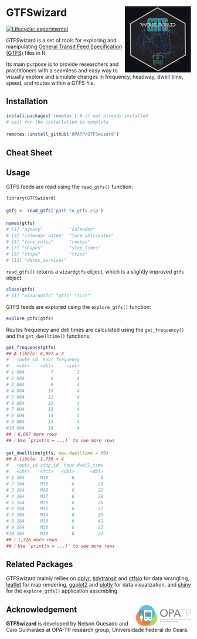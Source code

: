# GTFSwizard <img align="right" src="GTFSwizard_logo.png?raw=true" alt="logo" width="180">
[![Lifecycle:
experimental](https://lifecycle.r-lib.org/articles/figures/lifecycle-experimental.svg)](https://lifecycle.r-lib.org/articles/stages.html)

GTFSwizard is a set of tools for exploring and manipulating [General Transit Feed Specification (GTFS)](https://gtfs.org/) files in R.

Its main purpose is to provide researchers and practitioners with a seamless and easy way to visually explore and simulate changes in  frequency, headway, dwell time, speed, and routes within a GTFS file.

## Installation
``` r
install.packages('remotes') # if not already installed
# wait for the installation to complete

remotes::install_github('OPATP/GTFSwizard')
```
## Cheat Sheet

## Usage
GTFS feeds are read using the `read_gtfs()` function:
``` r
library(GTFSwizard)

gtfs <- read_gtfs('path-to-gtfs.zip')

names(gtfs)
# [1] "agency"          "calendar"
# [3] "calendar_dates"  "fare_attributes"
# [5] "fare_rules"      "routes"
# [7] "shapes"          "stop_times"
# [9] "stops"           "trips"
# [11] "dates_services"
```

`read_gtfs()` returns a `wizardgtfs` object, which is a slightly improved `gtfs` object.

```r
class(gtfs)
# [1] "wizardgtfs" "gtfs" "list"
```

GTFS feeds are explored using the `explore_gtfs()` function:
``` r
explore_gtfs(gtfs)
```

Routes frequency and dell times are calculated using the `get_frequency()` and the `get_dwelltime()` functions:
``` r
get_frequency(gtfs)
## A tibble: 6,097 × 3
#   route_id  hour frequency
#   <chr>    <dbl>     <int>
# 1 004          7         2
# 2 004          8         4
# 3 004          9         4
# 4 004         10         4
# 5 004         11         4
# 6 004         12         4
# 7 004         13         4
# 8 004         14         5
# 9 004         15         4
#10 004         16         4
## ℹ 6,087 more rows
## ℹ Use `print(n = ...)` to see more rows

get_dwelltime(gtfs, max.dwelltime = 60)
## A tibble: 1,736 × 4
#   route_id stop_id  hour dwell_time
#   <chr>    <fct>   <dbl>      <dbl>
# 1 164      M19         6          0
# 2 164      M10         6         28
# 3 164      M18         6         22
# 4 164      M17         6         28
# 5 164      M16         6         26
# 6 164      M15         6         27
# 7 164      M14         6         25
# 8 164      M13         6         41
# 9 164      M38         6         23
#10 164      M39         6         22
## ℹ 1,726 more rows
## ℹ Use `print(n = ...)` to see more rows
```

## Related Packages
GTFSwizard mainly rellies on [dplyr](https://dplyr.tidyverse.org/), [tidytransit](https://cran.r-project.org/web/packages/tidytransit/vignettes/introduction.html) and [gtfsio](https://r-transit.github.io/gtfsio/articles/gtfsio.html) for data wrangling, [leaflet](https://leafletjs.com/) for map rendering, [ggplot2](https://ggplot2.tidyverse.org/) and [plotly](https://plotly.com/r/) for data visualization, and [shiny](https://shiny.posit.co/) for the `explore_gtfs()` application assembling.

## Acknowledgement <a href="https://www.ipea.gov.br"><img align="right" src="opatp.png" alt="OPA-TP" width="150" /></a>
**GTFSwizard** is developed by Nelson Quesado and Caio Guimarães at OPA-TP research group, Universidade Federal do Ceará.
